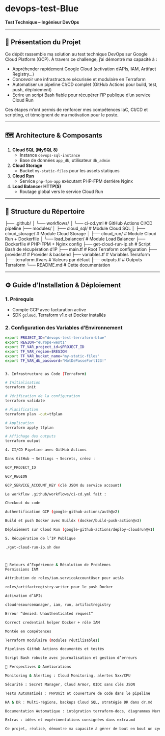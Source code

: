 # devops-test-Blue  
**Test Technique – Ingénieur DevOps**

---

## 🚀 Présentation du Projet  
Ce dépôt rassemble ma solution au test technique DevOps sur Google Cloud Platform (GCP). À travers ce challenge, j’ai démontré ma capacité à :

- Appréhender rapidement Google Cloud (activation d’APIs, IAM, Artifact Registry…)  
- Concevoir une infrastructure sécurisée et modulaire en Terraform  
- Automatiser un pipeline CI/CD complet (GitHub Actions pour build, test, push, déploiement)  
- Écrire un script Bash fiable pour récupérer l’IP publique d’un service Cloud Run  

Ces étapes m’ont permis de renforcer mes compétences IaC, CI/CD et scripting, et témoignent de ma motivation pour le poste.

---

## 🗺️ Architecture & Composants  
1. **Cloud SQL (MySQL 8)**  
   - Instance `devops-sql-instance`  
   - Base de données `app_db`, utilisateur `db_admin`  
2. **Cloud Storage**  
   - Bucket `my-static-files` pour les assets statiques  
3. **Cloud Run**  
   - Service `php-fpm-app` exécutant PHP-FPM derrière Nginx  
4. **Load Balancer HTTP(S)**  
   - Routage global vers le service Cloud Run  

---

## 📂 Structure du Répertoire  

├── .github/
│ └── workflows/
│ └── ci-cd.yml # GitHub Actions CI/CD pipeline
├── modules/
│ ├── cloud_sql/ # Module Cloud SQL
│ ├── cloud_storage/ # Module Cloud Storage
│ ├── cloud_run/ # Module Cloud Run + Dockerfile
│ └── load_balancer/ # Module Load Balancer
├── Dockerfile # PHP-FPM + Nginx config
├── get-cloud-run-ip.sh # Script Bash de récupération d’IP
├── main.tf # Root Terraform configuration
├── provider.tf # Provider & backend
├── variables.tf # Variables Terraform
├── terraform.tfvars # Valeurs par défaut
├── outputs.tf # Outputs Terraform
└── README.md # Cette documentation


---

## ⚙️ Guide d’Installation & Déploiement

### 1. Prérequis  
- Compte GCP avec facturation active  
- SDK `gcloud`, Terraform v1.x et Docker installés  

### 2. Configuration des Variables d’Environnement  
```bash
export PROJECT_ID="devops-test-terraform-blue"
export REGION="europe-west1"
export TF_VAR_project_id=$PROJECT_ID
export TF_VAR_region=$REGION
export TF_VAR_bucket_name="my-static-files"
export TF_VAR_db_password="MotDePasseFort123!"


3. Infrastructure as Code (Terraform)

# Initialisation
terraform init

# Vérification de la configuration
terraform validate

# Planification
terraform plan -out=tfplan

# Application
terraform apply tfplan

# Affichage des outputs
terraform output

4. CI/CD Pipeline avec GitHub Actions

Dans GitHub → Settings → Secrets, créez :

GCP_PROJECT_ID

GCP_REGION

GCP_SERVICE_ACCOUNT_KEY (clé JSON du service account)

Le workflow .github/workflows/ci-cd.yml fait :

Checkout du code

Authentification GCP (google-github-actions/auth@v2)

Build et push Docker avec Buildx (docker/build-push-action@v3)

Déploiement sur Cloud Run (google-github-actions/deploy-cloudrun@v1)

5. Récupération de l’IP Publique

./get-cloud-run-ip.sh dev



🚧 Retours d’Expérience & Résolution de Problèmes
Permissions IAM

Attribution de roles/iam.serviceAccountUser pour actAs

roles/artifactregistry.writer pour le push Docker

Activation d’APIs

cloudresourcemanager, iam, run, artifactregistry

Erreur “denied: Unauthenticated request”

Correct credential helper Docker + rôle IAM

Montée en compétences

Terraform modulaire (modules réutilisables)

Pipelines GitHub Actions documentés et testés

Script Bash robuste avec journalisation et gestion d’erreurs

🌱 Perspectives & Améliorations

Monitoring & Alerting : Cloud Monitoring, alertes 5xx/CPU

Sécurité : Secret Manager, Cloud Armor, OIDC sans clés JSON

Tests Automatisés : PHPUnit et couverture de code dans le pipeline

HA & DR : Multi-régions, backups Cloud SQL, stratégie DR dans dr.md

Documentation Automatique : intégration terraform-docs, diagrammes Mermaid

Extras : idées et expérimentations consignées dans extra.md

Ce projet, réalisé, démontre ma capacité à gérer de bout en bout un cycle DevOps : de la définition de l’infrastructure à son déploiement automatisé, en passant par la résolution proactive des problèmes et la documentation claire des solutions. J’aspire à mettre cette expertise et cette passion au service de votre équipe
